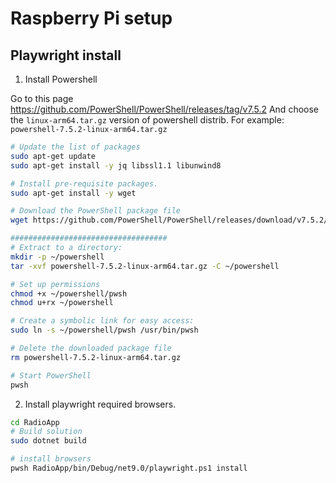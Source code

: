# Raspberry Pi setup

## Playwright install

1. Install Powershell 

Go to this page https://github.com/PowerShell/PowerShell/releases/tag/v7.5.2
And choose the `linux-arm64.tar.gz` version of powershell distrib. For example:
`powershell-7.5.2-linux-arm64.tar.gz`

```bash
# Update the list of packages
sudo apt-get update
sudo apt-get install -y jq libssl1.1 libunwind8

# Install pre-requisite packages.
sudo apt-get install -y wget

# Download the PowerShell package file
wget https://github.com/PowerShell/PowerShell/releases/download/v7.5.2/powershell-7.5.2-linux-arm64.tar.gz

###################################
# Extract to a directory:
mkdir -p ~/powershell
tar -xvf powershell-7.5.2-linux-arm64.tar.gz -C ~/powershell

# Set up permissions
chmod +x ~/powershell/pwsh
chmod u+rx ~/powershell

# Create a symbolic link for easy access:
sudo ln -s ~/powershell/pwsh /usr/bin/pwsh

# Delete the downloaded package file
rm powershell-7.5.2-linux-arm64.tar.gz

# Start PowerShell
pwsh

```

2. Install playwright required browsers.

```bash
cd RadioApp
# Build solution
sudo dotnet build

# install browsers
pwsh RadioApp/bin/Debug/net9.0/playwright.ps1 install

```
